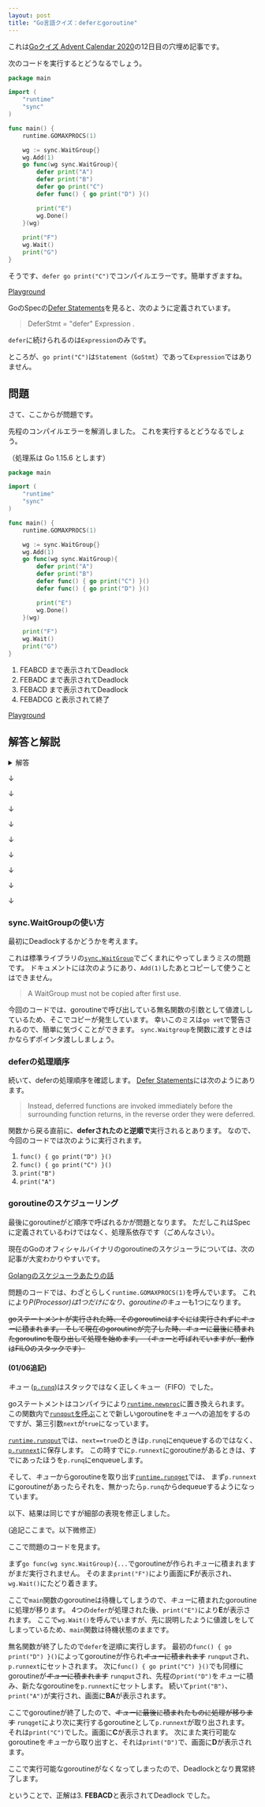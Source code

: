 ```yaml
---
layout: post
title: "Go言語クイズ：deferとgoroutine"
---
```


これは[Goクイズ Advent Calendar 2020](https://qiita.com/advent-calendar/2020/goquiz)の12日目の穴埋め記事です。

次のコードを実行するとどうなるでしょう。

```go
package main

import (
	"runtime"
	"sync"
)

func main() {
	runtime.GOMAXPROCS(1)

	wg := sync.WaitGroup{}
	wg.Add(1)
	go func(wg sync.WaitGroup){
		defer print("A")
		defer print("B")
		defer go print("C")
		defer func() { go print("D") }()

		print("E")
		wg.Done()
	}(wg)
	
	print("F")
	wg.Wait()
	print("G")
}
```

そうです、`defer go print("C")`でコンパイルエラーです。簡単すぎますね。

[Playground](https://play.golang.org/p/rShrAUW3-nt)

GoのSpecの[Defer Statements](https://golang.org/ref/spec#Defer_statements)を見ると、次のように定義されています。

> DeferStmt = "defer" Expression .

`defer`に続けられるのは`Expression`のみです。

ところが、`go print("C")`は`Statement`（`GoStmt`）であって`Expression`ではありません。

## 問題

さて、ここからが問題です。

先程のコンパイルエラーを解消しました。
これを実行するとどうなるでしょう。

（処理系は Go 1.15.6 とします）

```go
package main

import (
	"runtime"
	"sync"
)

func main() {
	runtime.GOMAXPROCS(1)

	wg := sync.WaitGroup{}
	wg.Add(1)
	go func(wg sync.WaitGroup){
		defer print("A")
		defer print("B")
		defer func() { go print("C") }()
		defer func() { go print("D") }()

		print("E")
		wg.Done()
	}(wg)

	print("F")
	wg.Wait()
	print("G")
}
```

1. FEABCD まで表示されてDeadlock
2. FEBADC まで表示されてDeadlock
3. FEBACD まで表示されてDeadlock
4. FEBADCG と表示されて終了

[Playground](https://play.golang.org/p/nykfTiglLyL)

## 解答と解説

<details><summary>解答</summary>
正解： 3. FEBACD まで表示されてDeadlock
</details>

↓

↓

↓

↓

↓

↓

↓

↓

↓

### sync.WaitGroupの使い方

最初にDeadlockするかどうかを考えます。

これは標準ライブラリの[`sync.WaitGroup`](https://golang.org/pkg/sync/#WaitGroup)でごくまれにやってしまうミスの問題です。
ドキュメントには次のようにあり、`Add(1)`したあとコピーして使うことはできません。

> A WaitGroup must not be copied after first use.

今回のコードでは、goroutineで呼び出している無名関数の引数として値渡ししているため、そこでコピーが発生しています。
幸いこのミスは`go vet`で警告されるので、簡単に気づくことができます。
`sync.Waitgroup`を関数に渡すときはかならずポインタ渡ししましょう。

### deferの処理順序

続いて、deferの処理順序を確認します。
[Defer Statements](https://golang.org/ref/spec#Defer_statements)には次のようにあります。

> Instead, deferred functions are invoked immediately before the surrounding function returns, in the reverse order they were deferred.

関数から戻る直前に、**deferされたのと逆順で**実行されるとあります。
なので、今回のコードでは次のように実行されます。

1. `func() { go print("D") }()`
2. `func() { go print("C") }()`
3. `print("B")`
4. `print("A")`

### goroutineのスケジューリング

最後にgoroutineがど順序で呼ばれるかが問題となります。
ただしこれはSpecに定義されているわけではなく、処理系依存です（ごめんなさい）。

現在のGoのオフィシャルバイナリのgoroutineのスケジューラについては、次の記事が大変わかりやすいです。

[Golangのスケジューラあたりの話](https://qiita.com/takc923/items/de68671ea889d8df6904)

問題のコードでは、わざとらしく`runtime.GOMAXPROCS(1)`を呼んでいます。
これにより*P(Processor)*は1つだけになり、goroutineの*キュー*も1つになります。

~~goステートメントが実行された時、そのgoroutineはすぐには実行されずに*キュー*に積まれます。
そして現在のgoroutineが完了した時、*キュー*に最後に積まれたgoroutineを取り出して処理を始めます。
（*キュー*と呼ばれていますが、動作はFILOのスタックです）~~

#### (01/06追記)
*キュー* ([`p.runq`](https://github.com/golang/go/blob/go1.15.6/src/runtime/runtime2.go#L589-L592))はスタックではなく正しくキュー（FIFO）でした。

goステートメントはコンパイラにより[`runtime.newproc`](https://github.com/golang/go/blob/go1.15.6/src/runtime/proc.go#L3535-L3564)に置き換えられます。
この関数内で[`runqput`を呼ぶ](https://github.com/golang/go/blob/go1.15.6/src/runtime/proc.go#L3558)ことで新しいgoroutineを*キュー*への追加をするのですが、第三引数`next`が`true`になっています。

[`runtime.runqput`](https://github.com/golang/go/blob/go1.15.6/src/runtime/proc.go#L5148-L5184)では、`next==true`のときは`p.runq`にenqueueするのではなく、[`p.runnext`](https://github.com/golang/go/blob/go1.15.6/src/runtime/runtime2.go#L593-L602)に保存します。
この時すでに`p.runnext`にgoroutineがあるときは、すでにあったほうを`p.runq`にenqueueします。

そして、*キュー*からgoroutineを取り出す[`runtime.runqget`](https://github.com/golang/go/blob/go1.15.6/src/runtime/proc.go#L5261-L5288)では、
まず`p.runnext`にgoroutineがあったらそれを、無かったら`p.runq`からdequeueするようになっています。


以下、結果は同じですが細部の表現を修正しました。

(追記ここまで。以下微修正）

ここで問題のコードを見ます。

まず`go func(wg sync.WaitGroup){...`でgoroutineが作られ*キュー*に積まれますがまだ実行されません。
そのまま`print("F")`により画面に**F**が表示され、`wg.Wait()`にたどり着きます。

ここで`main`関数のgoroutineは待機してしまうので、*キュー*に積まれたgoroutineに処理が移ります。
4つの`defer`が処理された後、`print("E")`により**E**が表示されます。
ここで`wg.Wait()`を呼んでいますが、先に説明したように値渡しをしてしまっているため、`main`関数は待機状態のままです。

無名関数が終了したので`defer`を逆順に実行します。
最初の`func() { go print("D") }()`によってgoroutineが作られ~~*キュー*に積まれます~~
`runqput`され、`p.runnext`にセットされます。
次に`func() { go print("C") }()`でも同様にgoroutineが~~*キュー*に積まれます~~
`runqput`され、先程の`print("D")`を*キュー*に積み、新たなgoroutineを`p.runnext`にセットします。
続いて`print("B")`、`print("A")`が実行され、画面に**BA**が表示されます。

ここでgoroutineが終了したので、~~*キュー*に最後に積まれたものに処理が移ります~~
`runqget`により次に実行するgoroutineとして`p.runnext`が取り出されます。
それは`print("C")`でした。画面に**C**が表示されます。
次にまた実行可能なgoroutineを*キュー*から取り出すと、それは`print("D")`で、画面に**D**が表示されます。

ここで実行可能なgoroutineがなくなってしまったので、Deadlockとなり異常終了します。

ということで、正解は3. **FEBACD**と表示されてDeadlock でした。
